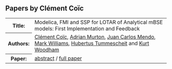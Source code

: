 ## Papers by Clément Coïc
<table><tr><th>Title:</th>
<td>Modelica, FMI and SSP for LOTAR of Analytical mBSE models: First Implementation and Feedback</td>
</tr>
<tr><th>Authors:</th>
<td>
<a href="/proceedings/authors/ClementCoic">Clément Coïc</a>, <a href="/proceedings/authors/AdrianMurton">Adrian Murton</a>, <a href="/proceedings/authors/JuanCarlosMendo">Juan Carlos Mendo</a>, <a href="/proceedings/authors/MarkWilliams">Mark Williams</a>, <a href="/proceedings/authors/HubertusTummescheit">Hubertus Tummescheit</a> and <a href="/proceedings/authors/KurtWoodham">Kurt Woodham</a></td>
</tr>
<tr><th>Paper:</th>
<td><a href="/abstracts/abstract_1A_4">abstract</a> / <a href="/proceedings/papers/Modelica2021session1A_paper4.pdf">full paper</a></td>
</tr>
</table><br>

